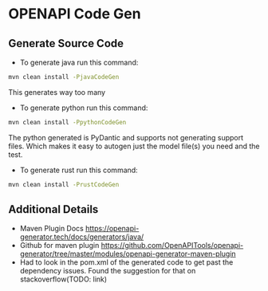 # OPENAPI Code Gen

## Generate Source Code

* To generate java run this command:

```bash
mvn clean install -PjavaCodeGen
```

This generates way too many 

* To generate python run this command:

```bash
mvn clean install -PpythonCodeGen
```

The python generated is PyDantic and supports not generating support files. Which makes it 
easy to autogen just the model file(s) you need and the test.

* To generate rust run this command:

```bash
mvn clean install -PrustCodeGen
```

## Additional Details

* Maven Plugin Docs https://openapi-generator.tech/docs/generators/java/
* Github for maven plugin https://github.com/OpenAPITools/openapi-generator/tree/master/modules/openapi-generator-maven-plugin
* Had to look in the pom.xml of the generated code to get past the dependency issues. Found
the suggestion for that on stackoverflow(TODO: link)